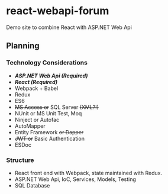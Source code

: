 # react-webapi-forum

Demo site to combine React with ASP.NET Web Api

## Planning

### Technology Considerations

* ***ASP.NET Web Api (Required)***
* ***React (Required)***
* Webpack + Babel
* Redux
* ES6
* ~~MS Access or~~ SQL Server ~~(XML?!)~~
* NUnit or MS Unit Test, Moq
* Ninject or Autofac
* AutoMapper
* Entity Framework ~~or Dapper~~
* ~~JWT or~~ Basic Authentication
* ESDoc

### Structure

* React front end with Webpack, state maintained with Redux.
* ASP.NET Web Api, IoC, Services, Models, Testing
* SQL Database